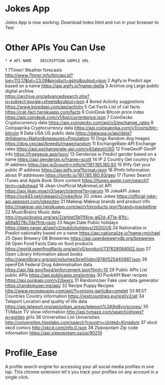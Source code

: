 # Jokes App
Jokes App is now working. Download Index.html and run in your browser to Test
  # Other APIs You Can Use
    * #	API NAME	DESCRIPTION	SAMPLE URL
1	7Timer!	Weather forecasts	
http://www.7timer.info/bin/api.pl?lon=113.17&lat=23.09&product=astro&output=json
2	Agify.io	Predict age based on a name	https://api.agify.io?name=bella
3	Archive.org	Large public digital archive	
https://archive.org/advancedsearch.php?q=subject:google+sheets&output=json
4	Bored	Activity suggestions	https://www.boredapi.com/api/activity
5	Cat Facts	List of cat facts	https://cat-fact.herokuapp.com/facts
6	CoinDesk	Bitcoin price index	https://api.coindesk.com/v1/bpi/currentprice.json
7	CoinGecko	Cryptocurrency data	https://api.coingecko.com/api/v3/exchange_rates
8	Coinpaprika	Cryptocurrency data	https://api.coinpaprika.com/v1/coins/btc-bitcoin
9	Data USA	US public data	https://datausa.io/api/data?drilldowns=Nation&measures=Population
10	Dogs	Random dog images	https://dog.ceo/api/breeds/image/random
11	ExchangeRate-API	Exchange rates	https://api.exchangerate-api.com/v4/latest/USD
12	FreeGeoIP	GeoIP info	https://freegeoip.app/json/
13	Genderize.io	Predict gender based on a name	https://api.genderize.io?name=scott
14	IP 2 Country	Get country for IP address	https://api.ip2country.info/ip?161.185.160.93
15	IPify	Get your public IP address	https://api.ipify.org?format=json
16	IPinfo	Information about IP addresses	https://ipinfo.io/161.185.160.93/geo
17	iTunes Search	iTunes and Apple Book Store content	https://itunes.apple.com/search?term=radiohead
18	Jikan	Unofficial MyAnimeList API	https://api.jikan.moe/v3/search/anime?q=naruto
19	JokeAPI	Jokes	https://sv443.net/jokeapi/v2/joke/Any
20	Jokes	Jokes	https://official-joke-api.appspot.com/jokes/ten
21	Makeup	Makeup brands and product info	
http://makeup-api.herokuapp.com/api/v1/products.json?brand=maybelline
22	MusicBrainz	Music data	
http://musicbrainz.org/ws/2/artist/5b11f4ce-a62d-471e-81fc-a69a8278c7da?fmt=json
23	Nager.Date	Public holidays	https://date.nager.at/api/v2/publicholidays/2020/US
24	Nationalize.io	Predict nationality based on a name	https://api.nationalize.io?name=michael
25	Open Brewery DB	Breweries	https://api.openbrewerydb.org/breweries
26	Open Food Facts	Data on food products	https://world.openfoodfacts.org/api/v0/product/737628064502.json
27	Open Library	Information about books	http://openlibrary.org/api/volumes/brief/isbn/9780525440987.json
28	openFDA	Federal Drug Administration data	https://api.fda.gov/food/enforcement.json?limit=10
29	Public APIs	List public APIs	https://api.publicapis.org/entries
30	PunkAPI	Beer recipes	https://api.punkapi.com/v2/beers
31	RandomUser	Fake user data generator	https://randomuser.me/api/
32	Recipe Puppy	Recipes	http://www.recipepuppy.com/api/?i=onions,garlic&q=omelet
33	REST Countries	Country information	https://restcountries.eu/rest/v2/all
34	Teleport	Location and quality of life data	https://api.teleport.org/api/urban_areas/teleport%3A9q8yy/scores/
35	TVMaze	TV show information	http://api.tvmaze.com/search/shows?q=golden girls
36	Universities List	Universities	http://universities.hipolabs.com/search?country=United+Kingdom
37	xkcd	xkcd comics	http://xkcd.com/info.0.json
38	Zippopotam	Zip code information	https://api.zippopotam.us/us/90210

# Profile_Ease
A profile search engine for accessing your all social media profiles in one tap. This chrome extension let's you track your profiles on any account in a single click.

